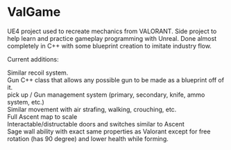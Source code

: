 # ValGame
UE4 project used to recreate mechanics from VALORANT. Side project to help learn and practice gameplay programming with Unreal. Done almost completely in C++
with some blueprint creation to imitate industry flow.

Current additions:  

Similar recoil system.  
Gun C++ class that allows any possible gun to be made as a blueprint off of it.  
pick up / Gun management system (primary, secondary, knife, ammo system, etc.)  
Similar movement with air strafing, walking, crouching, etc.  
Full Ascent map to scale  
Interactable/distructable doors and switches similar to Ascent  
Sage wall ability with exact same properties as Valorant except for free rotation (has 90 degree) and lower health while forming.  

